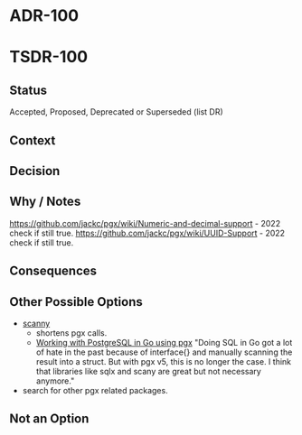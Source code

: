 # ADR-100
# TSDR-100

## Status

Accepted, Proposed, Deprecated or Superseded (list DR)

## Context



## Decision



## Why / Notes

https://github.com/jackc/pgx/wiki/Numeric-and-decimal-support - 2022 check if still true.
https://github.com/jackc/pgx/wiki/UUID-Support - 2022 check if still true.


## Consequences



## Other Possible Options

- [scanny](https://github.com/georgysavva/scany)
  - shortens pgx calls. 
  - [Working with PostgreSQL in Go using pgx](https://donchev.is/post/working-with-postgresql-in-go-using-pgx/) "Doing SQL in Go got a lot of hate in the past because of interface{} and manually scanning the result into a struct. But with pgx v5, this is no longer the case. I think that libraries like sqlx and scany are great but not necessary anymore."
- search for other pgx related packages.

## Not an Option

